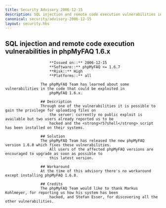 ```yaml
---
title: Security Advisory 2006-12-15
description: SQL injection and remote code execution vulnerabilities in phpMyFAQ 1.6.x
canonical: security/advisory-2006-12-15
layout: security.hbs
---
```


## SQL injection and remote code execution vulnerabilities in phpMyFAQ 1.6.x

                        **Issued on::** 2006-12-15
                        **Software::** phpMyFAQ <= 1.6.7
                        **Risk::** High
                        **Platforms::** all

                    The phpMyFAQ Team has learned about some vulnerabilities in the code that could be exploited in
                        phpMyFAQ 1.6.x.

                    ## Description
                    Through one of the vulnerabilities it is possible to gain the privilege for uploading files on
                        the server: currently no public exploit is available but two users already reported us to be
                        hacked and the <strong>r57shell</strong> script has been installed on their systems.

                    ## Solution
                    The phpMyFAQ Team has released the new phpMyFAQ version 1.6.8 which fixes these vulnerabilities.
                        All users of the affected phpMyFAQ versions are encouraged to upgrade as soon as possible to
                        this latest version.

                    ## Workaround
                    At the time of this advisory there's no workaround except installing phpMyFAQ 1.6.8.

                    ## Credits
                    The phpMyFAQ Team would like to thank Markus Kohlmeyer, for reporting us how his system has been
                        hacked, and Stefan Esser, for discovering all the other vulnerabilities.
